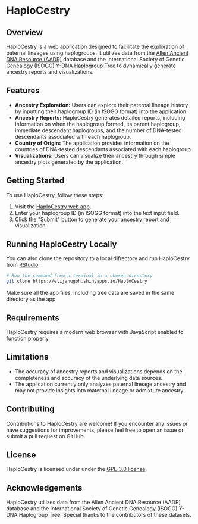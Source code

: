 # HaploCestry

## Overview

HaploCestry is a web application designed to facilitate the exploration of paternal lineages using haplogroups. It utilizes data from the [Allen Ancient DNA Resource (AADR)](https://reich.hms.harvard.edu/allen-ancient-dna-resource-aadr-downloadable-genotypes-present-day-and-ancient-dna-data) database and the International Society of Genetic Genealogy (ISOGG) [Y-DNA Haplogroup Tree](https://isogg.org/tree/) to dynamically generate ancestry reports and visualizations.

## Features

- **Ancestry Exploration:** Users can explore their paternal lineage history by inputting their haplogroup ID (in ISOGG format) into the application.
- **Ancestry Reports:** HaploCestry generates detailed reports, including information on when the haplogroup formed, its parent haplogroup, immediate descendant haplogroups, and the number of DNA-tested descendants associated with each haplogroup.
- **Country of Origin:** The application provides information on the countries of DNA-tested descendants associated with each haplogroup.
- **Visualizations:** Users can visualize their ancestry through simple ancestry plots generated by the application.

## Getting Started

To use HaploCestry, follow these steps:

1. Visit the [HaploCestry web app](https://elijahugoh.shinyapps.io/HaploCestry/).
2. Enter your haplogroup ID (in ISOGG format) into the text input field.
3. Click the "Submit" button to generate your ancestry report and visualization.

## Running HaploCestry Locally
You can also clone the repository to a local difrectory and run HaploCestry from [RStudio](https://posit.co/download/rstudio-desktop/). 

```bash
# Run the command from a terminal in a chosen directory
git clone https://elijahugoh.shinyapps.io/HaploCestry
```
Make sure all the app files, including tree data are saved in the same directory as the app.  

## Requirements

HaploCestry requires a modern web browser with JavaScript enabled to function properly.

## Limitations

- The accuracy of ancestry reports and visualizations depends on the completeness and accuracy of the underlying data sources.
- The application currently only analyzes paternal lineage ancestry and may not provide insights into maternal lineage or admixture ancestry.

## Contributing

Contributions to HaploCestry are welcome! If you encounter any issues or have suggestions for improvements, please feel free to open an issue or submit a pull request on GitHub.

## License

HaploCestry is licensed under under the [GPL-3.0 license](https://www.gnu.org/licenses/gpl-3.0.en.html).

## Acknowledgements

HaploCestry utilizes data from the Allen Ancient DNA Resource (AADR) database and the International Society of Genetic Genealogy (ISOGG) Y-DNA Haplogroup Tree. Special thanks to the contributors of these datasets.
